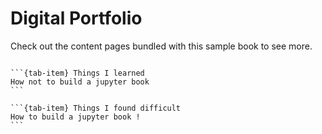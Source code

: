 # Digital Portfolio


Check out the content pages bundled with this sample book to see more.

```{tableofcontents}
```


````{tab-set}
```{tab-item} Things I learned
How not to build a jupyter book
```

```{tab-item} Things I found difficult
How to build a jupyter book !
```
````
